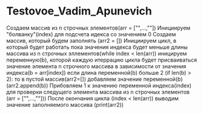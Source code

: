 # Testovoe_Vadim_Apunevich
Создаем массив из n строчных элементов(arr = ["",...,""])
Инициируем "болванку"(index) для подсчета идекса со значением 0
Создаем массив, который будем заполнять (arr2 = []) 
Инициируем цикл, в который будет работать пока значения индекса будет меньше длины массива из n строчных эллементов(while index < len(arr))
  иницируем переменную(b), которой каждую итеррацию цикла будет присваиваться значение элемента n строчного массива в зависимости от значения индекса(b = arr[index])
 	если длина переменной(b) больше 2 (if  len(b) > 2):
		то в пустой массив(arr2=[]) добавляем значение переменной(b)(arr2.append(b)) 
	Прибовляем 1 к значению переменной индекса(index) для проверки следущего элемента массива из n строчных элементов (arr = ["",...,""]))
После окончания цикла (index < len(arr)) выводим значение заполняемого массива (print(arr2))
